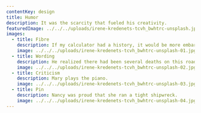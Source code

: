 ```yaml
---
contentKey: design
title: Humor
description: It was the scarcity that fueled his creativity.
featuredImage: ../../../uploads/irene-kredenets-tcvh_bwhtrc-unsplash.jpg
images:
  - title: Fibre
    description: If my calculator had a history, it would be more embarrassing than my browser history.
    image: ../../../uploads/irene-kredenets-tcvh_bwhtrc-unsplash-01.jpg
  - title: Wording
    description: He realized there had been several deaths on this road, but his concern rose when he saw the exact number.
    image: ../../../uploads/irene-kredenets-tcvh_bwhtrc-unsplash-02.jpg
  - title: Criticism
    description: Mary plays the piano.
    image: ../../../uploads/irene-kredenets-tcvh_bwhtrc-unsplash-03.jpg
  - title: Pin
    description: Nancy was proud that she ran a tight shipwreck.
    image: ../../../uploads/irene-kredenets-tcvh_bwhtrc-unsplash-04.jpg
---
```

